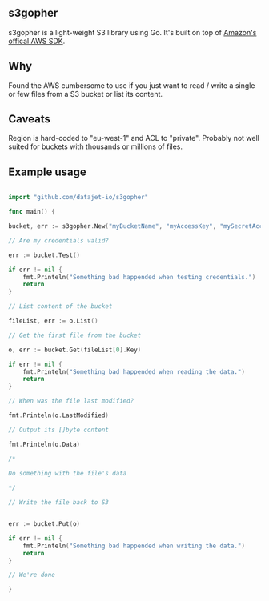 ## s3gopher
s3gopher is a light-weight S3 library using Go. It's built on top of [Amazon's offical AWS SDK](github.com/aws/aws-sdk-go/aws).

## Why
Found the AWS cumbersome to use if you just want to read / write a single or few files from a S3 bucket or list its content.

## Caveats 

Region is hard-coded to "eu-west-1" and ACL to "private". Probably not well suited for buckets with thousands or millions of files.

## Example usage

```go

import "github.com/datajet-io/s3gopher"

func main() {

bucket, err := s3gopher.New("myBucketName", "myAccessKey", "mySecretAccessKey")

// Are my credentials valid?

err := bucket.Test()

if err != nil {
	fmt.Printeln("Something bad happended when testing credentials.")
	return
}

// List content of the bucket 

fileList, err := o.List()

// Get the first file from the bucket

o, err := bucket.Get(fileList[0].Key)

if err != nil {
	fmt.Printeln("Something bad happended when reading the data.")
	return
}

// When was the file last modified?

fmt.Printeln(o.LastModified)

// Output its []byte content

fmt.Printeln(o.Data)

/*

Do something with the file's data
	
*/

// Write the file back to S3


err := bucket.Put(o)

if err != nil {
	fmt.Printeln("Something bad happended when writing the data.")
	return
}

// We're done

}


```





